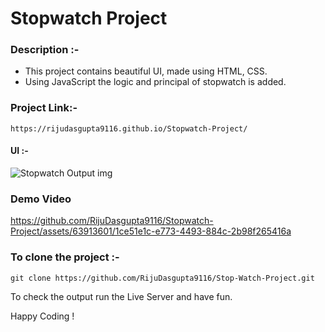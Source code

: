 # Stopwatch Project

### **Description :-**
- This project contains beautiful UI, made using HTML, CSS.
- Using JavaScript the logic and principal of stopwatch is added.

### **Project Link:-**
```
https://rijudasgupta9116.github.io/Stopwatch-Project/
```

#### **UI :-**
![Stopwatch Output img](https://github.com/RijuDasgupta9116/Stopwatch-Project/assets/63913601/ffd13da6-4d86-4063-ad8f-22afb373b857)




### **Demo Video**

https://github.com/RijuDasgupta9116/Stopwatch-Project/assets/63913601/1ce51e1c-e773-4493-884c-2b98f265416a


### **To clone the project :-**

```
git clone https://github.com/RijuDasgupta9116/Stop-Watch-Project.git
```

To check the output run the Live Server and have fun.

Happy Coding !
